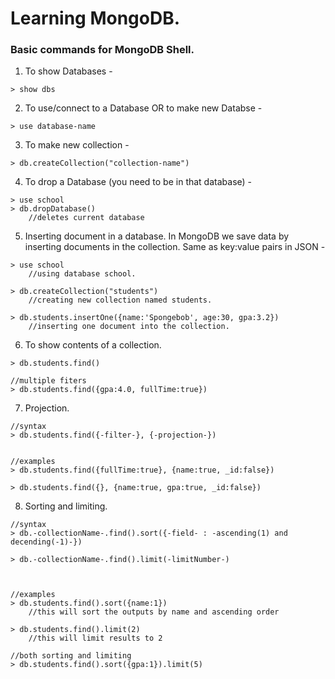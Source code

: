 # Learning MongoDB.  

### Basic commands for MongoDB Shell.
1. To show Databases -
```
> show dbs
```

2. To use/connect to a Database OR to make new Databse -
```
> use database-name
```

3. To make new collection  -
```
> db.createCollection("collection-name")
```

4. To drop a Database (you need to be in that database) -
```
> use school
> db.dropDatabase()
    //deletes current database
```

5. Inserting document in a database. In MongoDB we save data by inserting documents in the collection. Same as key:value pairs in JSON -
```
> use school
    //using database school.

> db.createCollection("students")
    //creating new collection named students.

> db.students.insertOne({name:'Spongebob', age:30, gpa:3.2})
    //inserting one document into the collection.
```

6. To show contents of a collection.
```
> db.students.find()

//multiple fiters
> db.students.find({gpa:4.0, fullTime:true})
```

7. Projection.

```
//syntax
> db.students.find({-filter-}, {-projection-})


//examples
> db.students.find({fullTime:true}, {name:true, _id:false})

> db.students.find({}, {name:true, gpa:true, _id:false})
``` 

8. Sorting and limiting.  
```
//syntax
> db.-collectionName-.find().sort({-field- : -ascending(1) and decending(-1)-})

> db.-collectionName-.find().limit(-limitNumber-)



//examples
> db.students.find().sort({name:1})
    //this will sort the outputs by name and ascending order

> db.students.find().limit(2)
    //this will limit results to 2

//both sorting and limiting
> db.students.find().sort({gpa:1}).limit(5)
```

